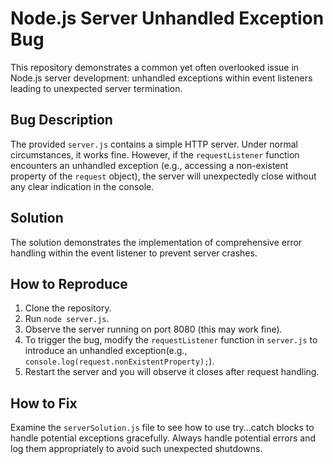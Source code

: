 # Node.js Server Unhandled Exception Bug

This repository demonstrates a common yet often overlooked issue in Node.js server development: unhandled exceptions within event listeners leading to unexpected server termination.

## Bug Description
The provided `server.js` contains a simple HTTP server.  Under normal circumstances, it works fine. However, if the `requestListener` function encounters an unhandled exception (e.g., accessing a non-existent property of the `request` object), the server will unexpectedly close without any clear indication in the console.

## Solution
The solution demonstrates the implementation of comprehensive error handling within the event listener to prevent server crashes.

## How to Reproduce
1. Clone the repository.
2. Run `node server.js`.
3. Observe the server running on port 8080 (this may work fine). 
4. To trigger the bug, modify the `requestListener` function in `server.js` to introduce an unhandled exception(e.g.,  `console.log(request.nonExistentProperty);`).
5. Restart the server and you will observe it closes after request handling.

## How to Fix
Examine the `serverSolution.js` file to see how to use try...catch blocks to handle potential exceptions gracefully.  Always handle potential errors and log them appropriately to avoid such unexpected shutdowns.